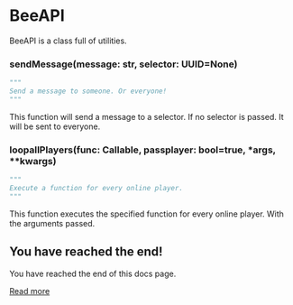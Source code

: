 # BeeAPI
BeeAPI is a class full of utilities.

### sendMessage(message: str, selector: UUID=None)
```python
"""
Send a message to someone. Or everyone!
"""
```

This function will send a message to a selector. If no selector is passed. It will be sent to everyone.

### loopallPlayers(func: Callable, passplayer: bool=true, *args, **kwargs)
```python
"""
Execute a function for every online player.
"""
```

This function executes the specified function for every online player. With the arguments passed.

## You have reached the end!
You have reached the end of this docs page.

[Read more](https://github.com/BeeCrew/BeeMineAPI/tree/main/docs)
